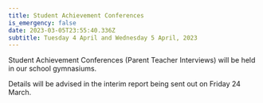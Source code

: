 ```yaml
---
title: Student Achievement Conferences
is_emergency: false
date: 2023-03-05T23:55:40.336Z
subtitle: Tuesday 4 April and Wednesday 5 April, 2023
---
```

Student Achievement Conferences (Parent Teacher Interviews) will be held in our school gymnasiums.

Details will be advised in the interim report being sent out on Friday 24 March.
